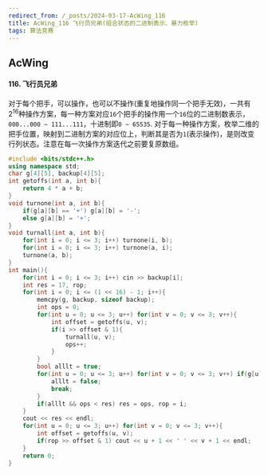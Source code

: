 ```yaml
---
redirect_from: /_posts/2024-03-17-AcWing_116
title: AcWing_116 飞行员兄弟(组合状态的二进制表示、暴力枚举)
tags: 算法竞赛
---
```


## AcWing

####  116. 飞行员兄弟

对于每个把手，可以操作，也可以不操作(重复地操作同一个把手无效)，一共有$2^16$种操作方案，每一种方案对应`16`个把手的操作用一个`16`位的二进制数表示，`000...000 ~ 111...111`，十进制即`0 ~ 65535`. 对于每一种操作方案，枚举二维的把手位置，映射到二进制方案的对应位上，判断其是否为`1`(表示操作)，是则改变行列状态。注意在每一次操作方案迭代之前要复原数组。

```cpp
#include <bits/stdc++.h>
using namespace std;
char g[4][5], backup[4][5];
int getoffs(int a, int b){
    return 4 * a + b;
}
void turnone(int a, int b){
    if(g[a][b] == '+') g[a][b] = '-';
    else g[a][b] = '+';
}
void turnall(int a, int b){
    for(int i = 0; i <= 3; i++) turnone(i, b);
    for(int i = 0; i <= 3; i++) turnone(a, i);
    turnone(a, b);
}
int main(){
    for(int i = 0; i <= 3; i++) cin >> backup[i];
    int res = 17, rop;
    for(int i = 0; i <= (1 << 16) - 1; i++){
        memcpy(g, backup, sizeof backup);
        int ops = 0;
        for(int u = 0; u <= 3; u++) for(int v = 0; v <= 3; v++){
            int offset = getoffs(u, v);
            if(i >> offset & 1){
                turnall(u, v);
                ops++;
            }
        }
        bool alllt = true;
        for(int u = 0; u <= 3; u++) for(int v = 0; v <= 3; v++) if(g[u][v] == '+'){
            alllt = false;
            break;
        }
        if(alllt && ops < res) res = ops, rop = i;
    }
    cout << res << endl;
    for(int u = 0; u <= 3; u++) for(int v = 0; v <= 3; v++){
        int offset = getoffs(u, v);
        if(rop >> offset & 1) cout << u + 1 << ' ' << v + 1 << endl;
    }
    return 0;
}
```
